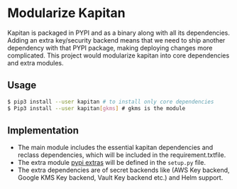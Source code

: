 # Modularize Kapitan

Kapitan is packaged in PYPI and as a binary along with all its dependencies. Adding an extra key/security backend means that we need to ship another dependency with that PYPI package, making deploying changes more complicated. This project would modularize kapitan into core dependencies and extra modules.

## Usage
```sh
$ pip3 install --user kapitan # to install only core dependencies
$ Pip3 install --user kapitan[gkms] ​# gkms is the module
```

## Implementation

- The main module includes the essential kapitan dependencies and reclass dependencies, which will be included in the ​requirement.txt​ file.
- The extra module [pypi extras](https://setuptools.readthedocs.io/en/latest/setuptools.html#declaring-extras-optional-features-with-their-own-dependencies) will be defined in the `s​etup.py`​ file.
- The extra dependencies are of secret backends like (AWS Key backend, Google KMS Key backend, Vault Key backend etc.) and Helm support.
